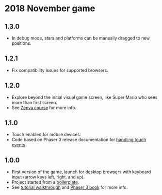 # 2018 November game

## 1.3.0
- In debug mode, stars and platforms can be manually dragged to new positions.

## 1.2.1
- Fix compatibility issues for supported browsers.

## 1.2.0
- Explore beyond the initial visual game screen, like Super Mario who sees more than first screen.
- See [Zenva course](https://academy.zenva.com/lesson/arcade-basics/) for more info.

## 1.1.0
- Touch enabled for mobile devices.
- Code based on Phaser 3 release documentation for [handling touch events](https://rexrainbow.github.io/phaser3-rex-notes/docs/site/touchevents/).

## 1.0.0
- First version of the game, launch for desktop browsers with keyboard input (arrow keys left, right, and up).
- Project started from a [boilerplate](https://github.com/photonstorm/phaser3-project-template).
- See [tutorial walkthrough](http://phaser.io/tutorials/making-your-first-phaser-3-game) and [Phaser 3 book](https://phaser.io/news/2018/07/brand-new-phaser-3-book) for more info.
